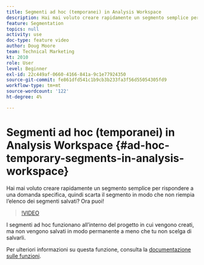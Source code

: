 ```yaml
---
title: Segmenti ad hoc (temporanei) in Analysis Workspace
description: Hai mai voluto creare rapidamente un segmento semplice per rispondere a una domanda specifica, quindi scarta il segmento in modo che non riempia l’elenco dei segmenti salvati? Ora puoi!
feature: Segmentation
topics: null
activity: use
doc-type: feature video
author: Doug Moore
team: Technical Marketing
kt: 2010
role: User
level: Beginner
exl-id: 22c449af-0660-4166-841a-9c1e77924350
source-git-commit: fe861dfd541c1b9cb3b233fa3f56d55054305fd9
workflow-type: tm+mt
source-wordcount: '122'
ht-degree: 4%

---
```


# Segmenti ad hoc (temporanei) in Analysis Workspace {#ad-hoc-temporary-segments-in-analysis-workspace}

Hai mai voluto creare rapidamente un segmento semplice per rispondere a una domanda specifica, quindi scarta il segmento in modo che non riempia l’elenco dei segmenti salvati? Ora puoi!

>[!VIDEO](https://video.tv.adobe.com/v/23978/?quality=12)

I segmenti ad hoc funzionano all’interno del progetto in cui vengono creati, ma non vengono salvati in modo permanente a meno che tu non scelga di salvarli.

Per ulteriori informazioni su questa funzione, consulta la [documentazione sulle funzioni](https://experienceleague.adobe.com/docs/analytics/analyze/analysis-workspace/components/t-freeform-project-segment.html?lang=en).
